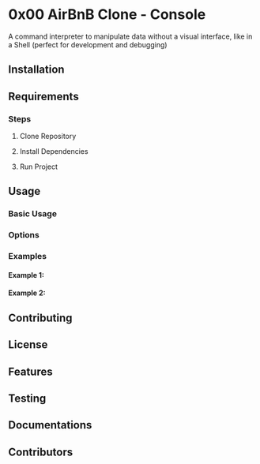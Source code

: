 # 0x00 AirBnB Clone - Console

A command interpreter to manipulate data without a visual interface, like in a Shell (perfect for development and debugging)

## Installation

## Requirements

### Steps

1. Clone Repository

2. Install Dependencies

3. Run Project

## Usage

### Basic Usage

### Options

### Examples

#### Example 1:

#### Example 2:

## Contributing

## License

## Features

## Testing

## Documentations

## Contributors